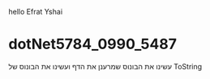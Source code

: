 hello Efrat Yshai
# dotNet5784_0990_5487

עשינו את הבונוס שמרענן את הדף
ועשינו את הבונוס של ToString 

